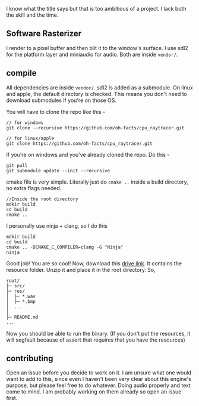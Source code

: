 I know what the title says but that is too ambitious of a project. I lack both the skill and the time.

## Software Rasterizer

I render to a pixel buffer and then blit it to the window's surface. I use sdl2 for the platform layer and
miniaudio for audio. Both are inside `vendor/`.

## compile

All dependencies are inside `vendor/`. sdl2 is added as a submodule. On linux and apple, the default directory is checked. This means you don't need to download submodules if you're on those OS.

You will have to clone the repo like this -

```
// for windows
git clone --recursive https://github.com/oh-facts/cpu_raytracer.git

// for linux/apple
git clone https://github.com/oh-facts/cpu_raytracer.git

```

If you're on windows and you've already cloned the repo. Do this -

```
git pull
git submodule update --init --recursive
```

cmake file is very simple. Literally just do `cmake ..` inside a build directory, no extra flags needed.
```
//Inside the root directory
mdkir build
cd build
cmake ..
```

I personally use ninja + clang, so I do this
```
mdkir build
cd build
cmake .. -DCMAKE_C_COMPILER=clang -G "Ninja"
ninja
```

Good job! You are so cool! Now, download this [drive link](https://drive.google.com/drive/folders/1M4K7Ur9gShpLSmHQQxYbpiguzK3a7oSH?usp=sharing). It contains the resource folder. Unzip it and place it in the root directory. So,

```
root/
├─ src/
├─ res/
│  ├─ *.wav
│  ├─ *.bmp
│  ...
│
├─ README.md
...
```
Now you should be able to run the binary. (If you don't put the resources, it will segfault because of assert that requires that you have the resources)

## contributing

Open an issue before you decide to work on it. I am unsure what one would want to add to this, since even I haven't been very clear about this engine's purpose, but please feel free to do whatever. Doing audio properly and text come to mind. I am probably working on them already so open an issue first.

<!-- //ctrl shift v (my vscode md viewer plugin keybind) -->